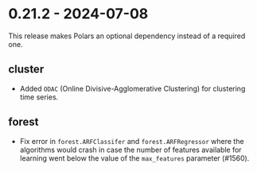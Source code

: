 # 0.21.2 - 2024-07-08

This release makes Polars an optional dependency instead of a required one.

## cluster

- Added `ODAC` (Online Divisive-Agglomerative Clustering) for clustering time series.

## forest

- Fix error in `forest.ARFClassifer` and `forest.ARFRegressor` where the algorithms would crash in case the number of features available for learning went below the value of the `max_features` parameter (#1560).
